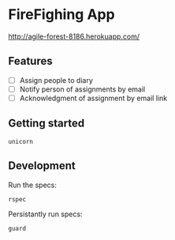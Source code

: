 # FireFighing App

http://agile-forest-8186.herokuapp.com/

## Features

- [ ] Assign people to diary
- [ ] Notify person of assignments by email
- [ ] Acknowledgment of assignment by email link

## Getting started

```
unicorn
```

## Development

Run the specs:

```
rspec
```

Persistantly run specs:

```
guard
```
